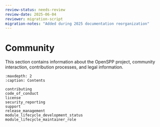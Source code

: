 ```yaml
---
review-status: needs-review
review-date: 2025-06-04
reviewer: migration-script
migration-notes: "Added during 2025 documentation reorganization"
---
```


# Community

This section contains information about the OpenSPP project, community interaction, contribution processes, and legal information.

```{toctree}
:maxdepth: 2
:caption: Contents

contributing
code_of_conduct
license
security_reporting
support
release_management
module_lifecycle_development_status
module_lifecycle_maintainer_role
```
